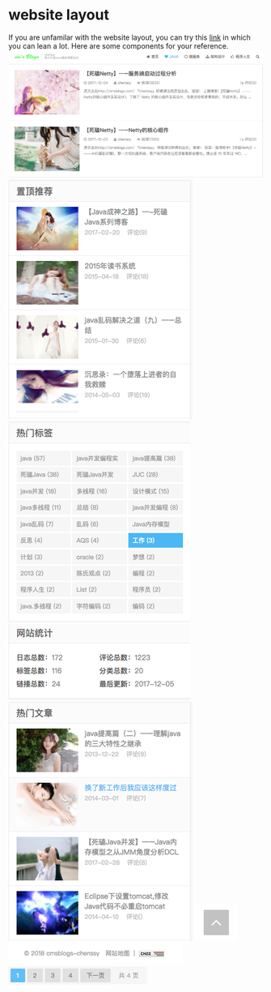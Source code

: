 # website layout
If you are unfamilar with the website layout, you can try this [link](http://www.uisdc.com/tag/网页布局) in which you can lean a lot. Here are some components for your reference.
![](./imgs/9.png)
![](./imgs/1.png)
![](./imgs/2.png)
![](./imgs/7.png)![](./imgs/6.png)
![](./imgs/8.png)
 ![](./imgs/3.png) ![](./imgs/4.png)![](./imgs/5.png)



